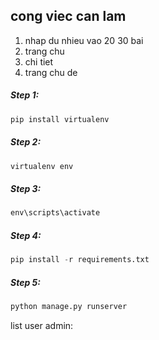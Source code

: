 ## cong viec can lam
1. nhap du nhieu vao 20 30 bai
2. trang chu
3. chi tiet
4. trang chu de
   
##### Step 1:
```python
pip install virtualenv
```
##### Step 2:
```python
virtualenv env
```
##### Step 3:
```python
env\scripts\activate
```
##### Step 4:
```python
pip install -r requirements.txt
```
##### Step 5:
```python
python manage.py runserver
```

list user admin:

